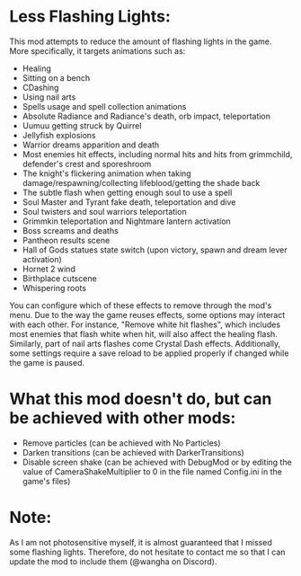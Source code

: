 # Less Flashing Lights:

This mod attempts to reduce the amount of flashing lights in the game. More specifically, it targets animations such as:
 
- Healing
- Sitting on a bench
- CDashing
- Using nail arts
- Spells usage and spell collection animations
- Absolute Radiance and Radiance's death, orb impact, teleportation
- Uumuu getting struck by Quirrel
- Jellyfish explosions
- Warrior dreams apparition and death
- Most enemies hit effects, including normal hits and hits from grimmchild, defender's crest and sporeshroom
- The knight's flickering animation when taking damage/respawning/collecting lifeblood/getting the shade back
- The subtle flash when getting enough soul to use a spell
- Soul Master and Tyrant fake death, teleportation and dive
- Soul twisters and soul warriors teleportation
- Grimmkin teleportation and Nightmare lantern activation
- Boss screams and deaths
- Pantheon results scene
- Hall of Gods statues state switch (upon victory, spawn and dream lever activation)
- Hornet 2 wind
- Birthplace cutscene
- Whispering roots

You can configure which of these effects to remove through the mod's menu. Due to the way the game reuses effects, some options may interact with each other. For instance, "Remove white hit flashes", which includes most enemies that flash white when hit, will also affect the healing flash. Similarly, part of nail arts flashes come Crystal Dash effects. Additionally, some settings require a save reload to be applied properly if changed while the game is paused.

# What this mod doesn't do, but can be achieved with other mods:
- Remove particles (can be achieved with No Particles)
- Darken transitions (can be achieved with DarkerTransitions)
- Disable screen shake (can be achieved with DebugMod or by editing the value of CameraShakeMultiplier to 0 in the file named Config.ini in the game's files)

# Note: 
As I am not photosensitive myself, it is almost guaranteed that I missed some flashing lights. Therefore, do not hesitate to contact me so that I can update the mod to include them (@wangha on Discord).
